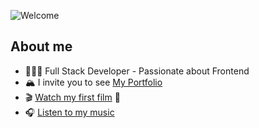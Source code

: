 ![Welcome](https://i.ibb.co/mDyYxH3/portada-github-3.png)
## About me

- 👨🏻‍💻 Full Stack Developer - Passionate about Frontend
- 🏔 I invite you to see [My Portfolio](https://www.jeronimoginaca.com)
- 🎬 [Watch my first film](https://www.youtube.com/watch?v=y1bVDOhbrrc&ab_channel=GoRelaxProductions) 🚀
- 🎧 [Listen to my music](https://open.spotify.com/artist/2MvLjoPcschdcOYfpaAtQ9)

